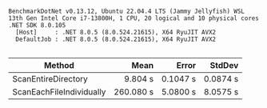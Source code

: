 ```

BenchmarkDotNet v0.13.12, Ubuntu 22.04.4 LTS (Jammy Jellyfish) WSL
13th Gen Intel Core i7-13800H, 1 CPU, 20 logical and 10 physical cores
.NET SDK 8.0.105
  [Host]     : .NET 8.0.5 (8.0.524.21615), X64 RyuJIT AVX2
  DefaultJob : .NET 8.0.5 (8.0.524.21615), X64 RyuJIT AVX2


```
| Method                   | Mean      | Error    | StdDev   |
|------------------------- |----------:|---------:|---------:|
| ScanEntireDirectory      |   9.804 s | 0.1047 s | 0.0874 s |
| ScanEachFileIndividually | 260.080 s | 5.0800 s | 8.0575 s |

